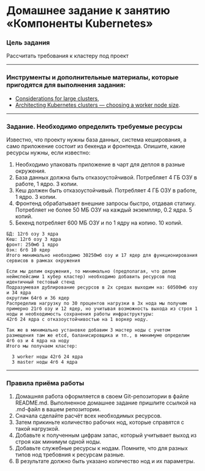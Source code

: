 # Домашнее задание к занятию «Компоненты Kubernetes»

### Цель задания

Рассчитать требования к кластеру под проект

------

### Инструменты и дополнительные материалы, которые пригодятся для выполнения задания:

- [Considerations for large clusters](https://kubernetes.io/docs/setup/best-practices/cluster-large/),
- [Architecting Kubernetes clusters — choosing a worker node size](https://learnk8s.io/kubernetes-node-size).

------

### Задание. Необходимо определить требуемые ресурсы
Известно, что проекту нужны база данных, система кеширования, а само приложение состоит из бекенда и фронтенда. Опишите, какие ресурсы нужны, если известно:

1. Необходимо упаковать приложение в чарт для деплоя в разные окружения. 
2. База данных должна быть отказоустойчивой. Потребляет 4 ГБ ОЗУ в работе, 1 ядро. 3 копии. 
3. Кеш должен быть отказоустойчивый. Потребляет 4 ГБ ОЗУ в работе, 1 ядро. 3 копии. 
4. Фронтенд обрабатывает внешние запросы быстро, отдавая статику. Потребляет не более 50 МБ ОЗУ на каждый экземпляр, 0.2 ядра. 5 копий. 
5. Бекенд потребляет 600 МБ ОЗУ и по 1 ядру на копию. 10 копий.
```
БД: 12гб озу 3 ядра
Кеш: 12гб озу 3 ядра
фронт: 250мб 1 ядро
бэк: 6гб 10 ядер
Итого минимально необходимо 30250мб озу и 17 ядер для функционирования сервисов в рамках окружения

Если мы делим окружения, то минимально (предполагая, что делим неймспейсами 1 кубер кластер) необходимо добавить ресурсов под идентичный тестовый стенд
Подразумевая дублирование ресурсов в 2х средах выходим на: 60500мб озу и 34 ядра
округлим 64гб и 36 ядер
Распределив нагрузку по 30 процентов нагрузки в 3х нода мы получим примерно 21гб озу и 12 ядер, но учитывая возможность выхода из строя 1 ноды и необходимость сохранения работы инфраструктуры:
42гб 24 ядра с отказоустойчивостью на 1 воркер ноду.

Так же в минимально установке добавим 3 мастер ноды с учетом размещения там же etcd, баланисировщика и тп., в минимуме определим 4гб оз и 4 ядра на ноду
Итого мы получаем кластер:  

  3 worker ноды 42гб 24 ядра
  3 master ноды 4гб 4 ядра
```
----

### Правила приёма работы

1. Домашняя работа оформляется в своем Git-репозитории в файле README.md. Выполненное домашнее задание пришлите ссылкой на .md-файл в вашем репозитории.
2. Сначала сделайте расчёт всех необходимых ресурсов.
3. Затем прикиньте количество рабочих нод, которые справятся с такой нагрузкой.
4. Добавьте к полученным цифрам запас, который учитывает выход из строя как минимум одной ноды. 
5. Добавьте служебные ресурсы к нодам. Помните, что для разных типов нод требовния к ресурсам разные. 
6. В результате должно быть указано количество нод и их параметры.
